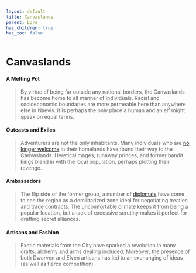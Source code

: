 ```yaml
---
layout: default
title: Canvaslands
parent: Lore
has_children: true
has_toc: false
---
```


# Canvaslands

#### A Melting Pot

> By virtue of being far outside any national borders, the Canvaslands has become home to all manner of individuals. Racial and socioeconomic boundaries are more permeable here than anywhere else in Naevis. It is perhaps the only place a human and an elf might speak on equal terms.

#### Outcasts and Exiles

> Adventurers are not the only inhabitants. Many individuals who are [no longer welcome](../../character_creation/background/exile) in their homelands have found their way to the Canvaslands. Heretical mages, runaway princes, and former bandit kings blend in with the local population, perhaps plotting their revenge.

#### Ambassadors

> The flip side of the former group, a number of [diplomats](../../character_creation/background/emissary) have come to see the region as a demilitarized zone ideal for negotiating treaties and trade contracts. The uncomfortable climate keeps it from being a popular location, but a lack of excessive scrutiny makes it perfect for drafting secret alliances.

#### Artisans and Fashion

> Exotic materials from the City have sparked a revolution in many crafts, alchemy and arms dealing included. Moreover, the presence of both Dwarven and Elven artisans has led to an exchanging of ideas (as well as fierce competition).